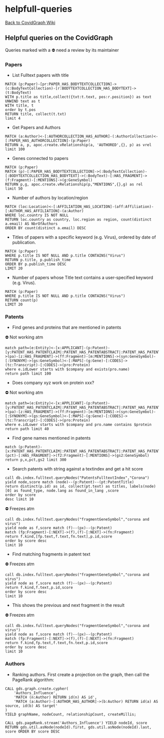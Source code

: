 # helpfull-queries

[Back to CovidGraph Wiki](https://github.com/covidgraph/documentation/wiki)

## Helpful queries on the CovidGraph


Queries marked with a ⛔ need a review by its maintainer

### Papers

* List Fulltext papers with title

```cypher
MATCH (p:Paper)-[pr:PAPER_HAS_BODYTEXTCOLLECTION]->(c:BodyTextCollection)-[r:BODYTEXTCOLLECTION_HAS_BODYTEXT]->(t:BodyText)
WITH p.title as title,collect({txt:t.text, pos:r.position}) as text
UNWIND text as t
WITH title, t
order by t.pos
RETURN title, collect(t.txt) 
limit 4
```

* Get Papers and Authors

```cypher
MATCH (a:Author)<-[:AUTHORCOLLECTION_HAS_AUTHOR]-(:AuthorCollection)<-[:PAPER_HAS_AUTHORCOLLECTION]-(p:Paper)
RETURN a, p, apoc.create.vRelationship(a, 'AUTHORED',{}, p) as vrel 
limit 100
```

* Genes connected to papers


```cypher
MATCH (p:Paper)
MATCH (p)-[:PAPER_HAS_BODYTEXTCOLLECTION]->(:BodyTextCollection)-[:BODYTEXTCOLLECTION_HAS_BODYTEXT]->(:BodyText)-[:HAS_FRAGMENT]->(f:Fragment)-[:MENTIONS]->(g:GeneSymbol)
RETURN p,g, apoc.create.vRelationship(p,"MENTIONS",{},g) as rel
limit 50
```

* Number of authors by location/region


```cypher
MATCH (loc:Location)<-[:AFFILIATION_HAS_LOCATION]-(aff:Affiliation)-[:AUTHOR_HAS_AFFILIATION]-(a:Author) 
WHERE loc.country IS NOT NULL 
RETURN loc.country as country, loc.region as region, count(distinct a.email) AS NbrOfAuthors 
ORDER BY count(distinct a.email) DESC
```

* Titles of papers with a specific keyword  \(e.g. Virus\), ordered by date of publication. 

```cypher
MATCH (p:Paper)
WHERE p.title IS NOT NULL AND p.title CONTAINS("Virus")
RETURN p.title, p.publish_time 
ORDER BY p.publish_time DESC 
LIMIT 20
```

* Number of papers whose Title text contains a user-specified keyword \(e.g. Virus\).

```cypher
MATCH (p:Paper)
WHERE p.title IS NOT NULL AND p.title CONTAINS("Virus")
RETURN count(p)
LIMIT 20
```

### Patents

* Find genes and proteins that are mentioned in patents


⛔ Not working atm

```cypher
match path=(e:Entity)<-[x:APPLICANT]-(p:Patent)-[y:PATENT_HAS_PATENTCLAIM|:PATENT_HAS_PATENTABSTRACT|:PATENT_HAS_PATENTTITLE]->(pa)-[z:HAS_FRAGMENT]->(ff:Fragment)-[m:MENTIONS]->(syn:GeneSymbol)-[:SYNONYM]->(gs:GeneSymbol)<-[:MAPS]-(g:Gene)-[:CODES]->(tc:Transcript)-[:CODES]->(pro:Protein)
where e.idLower starts with $company and exists(pro.name)
return path limit 100
```

* Does company xyz work on protein xxx?


⛔ Not working atm

```cypher
match path=(e:Entity)<-[x:APPLICANT]-(p:Patent)-[y:PATENT_HAS_PATENTCLAIM|:PATENT_HAS_PATENTABSTRACT|:PATENT_HAS_PATENTTITLE]->(pa)-[z:HAS_FRAGMENT]->(ff:Fragment)-[m:MENTIONS]->(syn:GeneSymbol)-[:SYNONYM]->(gs:GeneSymbol)<-[:MAPS]-(g:Gene)-[:CODES]->(tc:Transcript)-[:CODES]->(pro:Protein)
where e.idLower starts with $company and pro.name contains $protein
return path limit 40
```

* Find gene names mentioned in patents


```cypher
match (p:Patent)-[x:PATENT_HAS_PATENTCLAIM|:PATENT_HAS_PATENTABSTRACT|:PATENT_HAS_PATENTTITLE]-(pct)-[:HAS_FRAGMENT]->(f2:Fragment)-[:MENTIONS]->(gs2:GeneSymbol) return p,x,pct,gs2 limit 300
```

* Search patents with string against a textindex and get a hit score

```cypher
call db.index.fulltext.queryNodes("PatentsFulltextIndex","Corona") 
yield node,score match (node)--(p:Patent)--(pt:PatentTitle)
return distinct(p.id) as id, collect(pt.text) as titles, labels(node)[0] as found_type, node.lang as found_in_lang ,score
order by score
desc limit 10
```

⛔ Freezes atm

```cypher
call db.index.fulltext.queryNodes("fragmentGeneSymbol","corona and virus") 
yield node as f,score match (f)--(px)--(p:Patent) 
match (fp:Fragment)-[:NEXT]->(f),(f)-[:NEXT]->(fn:Fragment) 
return f.kind,[fp.text,f.text,fn.text],p.id,score 
order by score desc 
limit 10
```

* Find matching fragments in patent text

⛔ Freezes atm

```cypher
call db.index.fulltext.queryNodes("fragmentGeneSymbol","corona and virus") 
yield node as f,score match (f)--(px)--(p:Patent) 
return f.kind,f.text,p.id,score 
order by score desc 
limit 10
```

* This shows the previous and next fragment in the result 


⛔ Freezes atm

```cypher
call db.index.fulltext.queryNodes("fragmentGeneSymbol","corona and virus") 
yield node as f,score match (f)--(px)--(p:Patent) 
match (fp:Fragment)-[:NEXT]->(f),(f)-[:NEXT]->(fn:Fragment) 
return f.kind,fp.text,f.text,fn.text,p.id,score 
order by score desc 
limit 10
```

### Authors

* Ranking authors. First create a projection on the graph, then call the PageRank algorithm:

```cypher
CALL gds.graph.create.cypher(
    'Authors_Influence',
    'MATCH (n:Author) RETURN id(n) AS id',
    'MATCH (a:Author)-[:AUTHOR_HAS_AUTHOR]->(b:Author) RETURN id(a) AS source, id(b) AS target'
)
YIELD graphName, nodeCount, relationshipCount, createMillis;
```

```cypher
CALL gds.pageRank.stream('Authors_Influence') YIELD nodeId, score RETURN gds.util.asNode(nodeId).first, gds.util.asNode(nodeId).last, score ORDER BY score DESC
```

